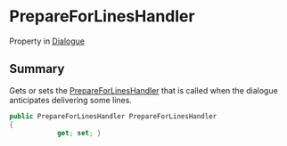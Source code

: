 # PrepareForLinesHandler

Property in [Dialogue](./)

## Summary

Gets or sets the [PrepareForLinesHandler](yarn.dialogue.prepareforlineshandler.md) that is called when the dialogue anticipates delivering some lines.

```csharp
public PrepareForLinesHandler PrepareForLinesHandler
{
            get; set; }
```
